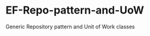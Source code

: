EF-Repo-pattern-and-UoW
=======================

Generic Repository pattern and Unit of Work classes
